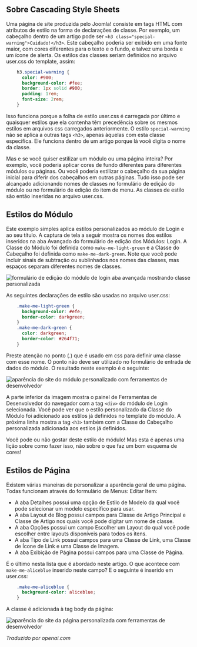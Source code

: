 <!-- Filename: J4.x:Module_and_Menu_Styles / Display title: Estilos de Módulo e Menu  -->

## Sobre Cascading Style Sheets

Uma página de site produzida pelo Joomla! consiste em tags HTML com atributos de estilo na forma de declarações de classe. Por exemplo, um cabeçalho dentro de um artigo pode ser `<h3 class="special-warning">Cuidado!</h3>`. Este cabeçalho poderia ser exibido em uma fonte maior, com cores diferentes para o texto e o fundo, e talvez uma borda e um ícone de alerta. Os estilos das classes seriam definidos no arquivo user.css do template, assim:

```css
    h3.special-warning {
      color: #900;
      background-color: #fee;
      border: 1px solid #900;
      padding: 1rem;
      font-size: 2rem;
    }
```

Isso funciona porque a folha de estilo user.css é carregada por último e quaisquer estilos que ela contenha têm precedência sobre os mesmos estilos em arquivos css carregados anteriormente. O estilo `special-warning` não se aplica a outras tags `<h3>`, apenas àquelas com esta classe específica. Ele funciona dentro de um artigo porque lá você digita o nome da classe.

Mas e se você quiser estilizar um módulo ou uma página inteira? Por exemplo, você poderia aplicar cores de fundo diferentes para diferentes módulos ou páginas. Ou você poderia estilizar o cabeçalho da sua página inicial para diferir dos cabeçalhos em outras páginas. Tudo isso pode ser alcançado adicionando nomes de classes no formulário de edição do módulo ou no formulário de edição do item de menu. As classes de estilo são então inseridas no arquivo user.css.

## Estilos do Módulo

Este exemplo simples aplica estilos personalizados ao módulo de Login e ao seu título. A captura de tela a seguir mostra os nomes dos estilos inseridos na aba Avançado do formulário de edição dos Módulos: Login. A Classe do Módulo foi definida como `make-me-light-green` e a Classe do Cabeçalho foi definida como `make-me-dark-green`. Note que você pode incluir sinais de subtração ou sublinhados nos nomes das classes, mas espaços separam diferentes nomes de classes.

![formulário de edição do módulo de login aba avançada mostrando classe personalizada](../../../en/images/templates/templates-edit-module-style.png)

As seguintes declarações de estilo são usadas no arquivo user.css:
```css
    .make-me-light-green {
      background-color: #efe;
      border-color: darkgreen;
    }
    .make-me-dark-green {
      color: darkgreen;
      border-color: #264f71;
    }
```
Preste atenção no ponto (.) que é usado em css para definir uma classe com esse nome. O ponto não deve ser utilizado no formulário de entrada de dados do módulo. O resultado neste exemplo é o seguinte:

![aparência do site do módulo personalizado com ferramentas de desenvolvedor](../../../en/images/templates/templates-edit-module-style-result.png)

A parte inferior da imagem mostra o painel de Ferramentas de Desenvolvedor do navegador com a tag `<div>` do módulo de Login selecionada. Você pode ver que o estilo personalizado da Classe do Módulo foi adicionado aos estilos já definidos no template do módulo. A próxima linha mostra a tag `<h3>` também com a Classe do Cabeçalho personalizada adicionada aos estilos já definidos.

Você pode ou não gostar deste estilo de módulo! Mas esta é apenas uma lição sobre como fazer isso, não sobre o que faz um bom esquema de cores! 

## Estilos de Página

Existem várias maneiras de personalizar a aparência geral de uma página.
Todas funcionam através do formulário de Menus: Editar Item:

- A aba Detalhes possui uma opção de Estilo de Modelo da qual você pode selecionar
  um modelo específico para usar.
- A aba Layout de Blog possui campos para Classe de Artigo Principal e Classe de Artigo
  nos quais você pode digitar um nome de classe.
- A aba Opções possui um campo Escolher um Layout do qual você pode escolher
  entre layouts disponíveis para todos os itens.
- A aba Tipo de Link possui campos para uma Classe de Link, uma Classe de Ícone de Link e
  uma Classe de Imagem.
- A aba Exibição de Página possui campos para uma Classe de Página.

É o último nesta lista que é abordado neste artigo. O que acontece com `make-me-aliceblue` inserido neste campo? E o seguinte é inserido em user.css:
```css
    .make-me-aliceblue {
      background-color: aliceblue;
    }
```
A classe é adicionada à tag body da página:

![aparência do site da página personalizada com ferramentas de desenvolvedor](../../../en/images/templates/templates-edit-page-class-result.png)

*Traduzido por openai.com*

